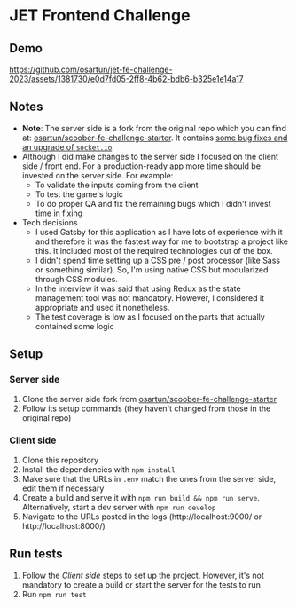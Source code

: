 # JET Frontend Challenge

## Demo

https://github.com/osartun/jet-fe-challenge-2023/assets/1381730/e0d7fd05-2ff8-4b62-bdb6-b325e1e14a17

## Notes

* **Note**: The server side is a fork from the original repo which you can find at: [osartun/scoober-fe-challenge-starter](https://github.com/osartun/scoober-fe-challenge-starter). It contains [some bug fixes and an upgrade of `socket.io`](https://github.com/takeaway/scoober-fe-challenge-starter/compare/master...osartun:scoober-fe-challenge-starter:master).
* Although I did make changes to the server side I focused on the client side / front end. For a production-ready app more time should be invested on the server side. For example:
  * To validate the inputs coming from the client
  * To test the game's logic
  * To do proper QA and fix the remaining bugs which I didn't invest time in fixing
* Tech decisions
  * I used Gatsby for this application as I have lots of experience with it and therefore it was the fastest way for me to bootstrap a project like this. It included most of the required technologies out of the box.
  * I didn't spend time setting up a CSS pre / post processor (like Sass or something similar). So, I'm using native CSS but modularized through CSS modules.
  * In the interview it was said that using Redux as the state management tool was not mandatory. However, I considered it appropriate and used it nonetheless.
  * The test coverage is low as I focused on the parts that actually contained some logic

## Setup

### Server side

1. Clone the server side fork from [osartun/scoober-fe-challenge-starter](https://github.com/osartun/scoober-fe-challenge-starter)
1. Follow its setup commands (they haven't changed from those in the original repo)

### Client side

1. Clone this repository
1. Install the dependencies with `npm install`
1. Make sure that the URLs in `.env` match the ones from the server side, edit them if necessary
1. Create a build and serve it with `npm run build && npm run serve`. Alternatively, start a dev server with `npm run develop`
1. Navigate to the URLs posted in the logs (http://localhost:9000/ or http://localhost:8000/)

## Run tests

1. Follow the _Client side_ steps to set up the project. However, it's not mandatory to create a build or start the server for the tests to run
1. Run `npm run test`
